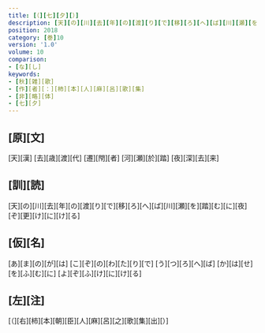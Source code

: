 ```yaml
---
title: [（][七][夕][）]
description: [天][の][川][去][年][の][渡][り][で][移][ろ][へ][ば][川][瀬][を][踏][む][に][夜][ぞ][更][け][に][け][る]
position: 2018
category: [巻]10
version: '1.0'
volume: 10
comparison:
- [な][し]
keywords:
- [秋][雑][歌]
- [作][者][：][柿][本][人][麻][呂][歌][集]
- [非][略][体]
- [七][夕]
---
```


## [原][文]

[天][漢] [去][歳][渡][代] [遷][閇][者] [河][瀬][於][踏] [夜][深][去][来]

## [訓][読]

[天][の][川][去][年][の][渡][り][で][移][ろ][へ][ば][川][瀬][を][踏][む][に][夜][ぞ][更][け][に][け][る]

## [仮][名]

[あ][ま][の][が][は] [こ][ぞ][の][わ][た][り][で] [う][つ][ろ][へ][ば] [か][は][せ][を][ふ][む][に] [よ][ぞ][ふ][け][に][け][る]

## [左][注]

[（][右][柿][本][朝][臣][人][麻][呂][之][歌][集][出][）]
